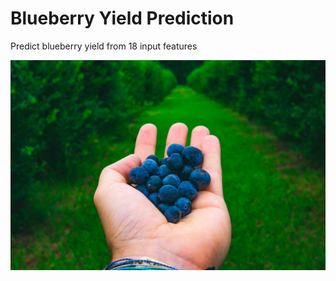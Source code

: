 # Blueberry Yield Prediction
Predict blueberry yield from 18 input features

![Blueberry](header.jpg)
